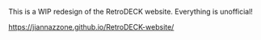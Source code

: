 This is a WIP redesign of the RetroDECK website. Everything is unofficial!

https://jiannazzone.github.io/RetroDECK-website/

